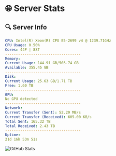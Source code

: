 # 🌐 Server Stats
## 🔍 Server Info
```yaml
CPU: Intel(R) Xeon(R) CPU E5-2699 v4 @ 1239.71GHz
CPU Usage: 0.50%
Cores: 44P | 88T
-----------------------------------
Memory:
Current Usage: 144.91 GB/503.74 GB
Available: 355.45 GB
-----------------------------------
Disk:
Current Usage: 25.63 GB/1.71 TB
Free: 1.60 TB
-----------------------------------
GPU:
No GPU detected
-----------------------------------
Network:
Current Transfer (Sent): 52.29 MB/s
Current Transfer (Received): 605.00 KB/s
Total Sent: 165.32 TB
Total Received: 2.43 TB
-----------------------------------
Uptime:
21d 16h 53m 51s
```
![GitHub Stats](https://img.shields.io/badge/Updated-2025-03-01_15:37:09-blue)